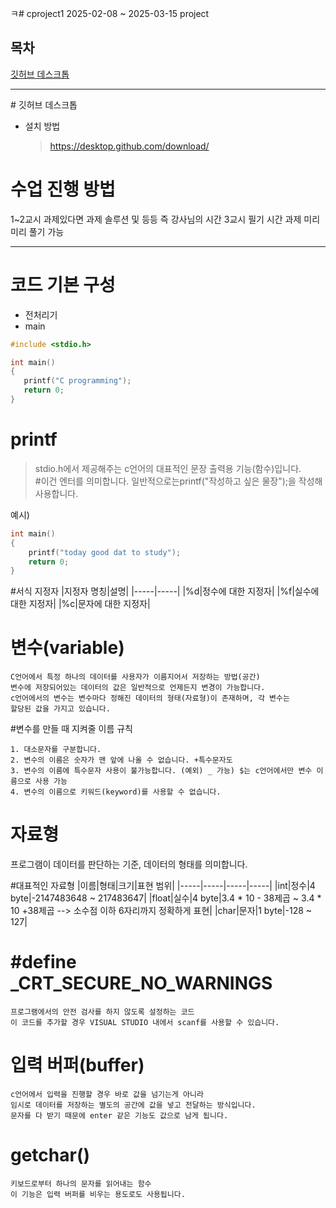 ㅋ# cproject1
 2025-02-08 ~ 2025-03-15 project

## 목차
 [깃허브 데스크톱](#깃허브-데스크톱)
<hr/>
 # 깃허브 데스크톱

 + 설치 방법
   >https://desktop.github.com/download/

 # 수업 진행 방법
  1~2교시 과제있다면 과제 솔루션 및 등등
  즉 강사님의 시간
  3교시 필기 시간 과제 미리미리 풀기 가능
<hr/>

# 코드 기본 구성
+ 전처리기
+ main

```c
#include <stdio.h>

int main()
{
   printf("C programming");
   return 0;
}
```
# printf
> stdio.h에서 제공해주는 c언어의 대표적인 문장 출력용 기능(함수)입니다.<br>#이건 엔터를 의미합니다.
> 일반적으로는printf("작성하고 싶은 물장");을 작성해 사용합니다.

예시)
```c
int main()
{
    printf("today good dat to study");
    return 0;
}
```

#서식 지정자
|지정자 명칭|설명|
|-----|-----|
|%d|정수에 대한 지정자|
|%f|실수에 대한 지정자|
|%c|문자에 대한 지정자|
# 변수(variable)
```
C언어에서 특정 하나의 데이터를 사용자가 이름지어서 저장하는 방법(공간)
변수에 저장되어있는 데이터의 값은 일반적으로 언제든지 변경이 가능합니다.
c언어에서의 변수는 변수마다 정해진 데이터의 형태(자료형)이 존재하며, 각 변수는
할당된 값을 가지고 있습니다.
```

#변수를 만들 때 지켜줄 이름 규칙
```
1. 대소문자를 구분합니다.
2. 변수의 이름은 숫자가 맨 앞에 나올 수 없습니다. +특수문자도
3. 변수의 이름에 특수문자 사용이 불가능합니다. (예외) _ 가능) $는 c언어에서만 변수 이름으로 사용 가능
4. 변수의 이름으로 키워드(keyword)를 사용할 수 없습니다.
```

# 자료형
프로그램이 데이터를 판단하는 기준, 데이터의 형태를 의미합니다.



#대표적인 자료형
|이름|형태|크기|표현 범위|
|-----|-----|-----|-----|
|int|정수|4 byte|-2147483648 ~ 217483647|
|float|실수|4 byte|3.4 * 10 - 38제곱 ~ 3.4 * 10 +38제곱  --> 소수점 이하 6자리까지 정확하게 표현|
|char|문자|1 byte|-128 ~ 127|


# #define _CRT_SECURE_NO_WARNINGS
```
프로그램에서의 안전 검사를 하지 않도록 설정하는 코드
이 코드를 추가할 경우 VISUAL STUDIO 내에서 scanf를 사용할 수 있습니다.
```
# 입력 버퍼(buffer)
```
c언어에서 입력을 진행할 경우 바로 값을 넘기는게 아니라
임시로 데이터를 저장하는 별도의 공간에 값을 넣고 전달하는 방식입니다.
문자를 다 받기 때문에 enter 같은 기능도 값으로 남게 됩니다.
```
# getchar()
```
키보드로부터 하나의 문자를 읽어내는 함수
이 기능은 입력 버퍼를 비우는 용도로도 사용됩니다.
```
